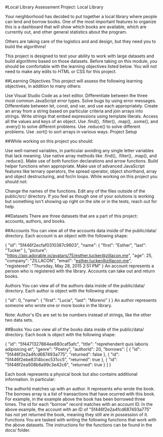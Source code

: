 #Local Library Assessment Project: Local Library 

Your neighborhood has decided to put together a local library where people can lend and borrow books. One of the most important features to organize this is a dashboard that will show which books are available, which are currently out, and other general statistics about the program.

Others are taking care of the logistics and and design, but they need you to build the algorithms!

This project is designed to test your ability to work with large datasets and build algorithms based on those datasets. Before taking on this module, you should be comfortable with the learning objectives listed below. You will not need to make any edits to HTML or CSS for this project.

##Learning Objectives This project will assess the following learning objectives, in addition to many others:

Use Visual Studio Code as a text editor. Differentiate between the three most common JavaScript error types. Solve bugs by using error messages. Differentiate between let, const, and var, and use each appropriately. Create an array from a string based on particular criteria and join arrays into strings. Write strings that embed expressions using template literals. Access all the values and keys of an object. Use .find(), .filter(), .map(), .some(), and .every() to solve different problems. Use .reduce() to solve different problems. Use .sort() to sort arrays in various ways. Project Setup

##While working on this project you should:

Use well-named variables, in particular avoiding any single letter variables that lack meaning. Use native array methods like .find(), .filter(), .map(), and .reduce(). Make use of both function declarations and arrow functions. Build helper functions when appropriate. Make use of advanced JavaScript features like ternary operators, the spread operator, object shorthand, array and object destructuring, and for/in loops. While working on this project you should not:

Change the names of the functions. Edit any of the files outside of the public/src/ directory. If you feel as though one of your solutions is working but something isn't showing up right on the site or in the tests, reach out for help.

##Datasets There are three datasets that are a part of this project: accounts, authors, and books.

##Accounts You can view all of the accounts data inside of the public/data/ directory. Each account is an object with the following shape:

{ "id": "5f446f2ecfaf0310387c9603", "name": { "first": "Esther", "last": "Tucker" }, "picture": "https://api.adorable.io/avatars/75/esther.tucker@zillacon.me", "age": 25, "company": "ZILLACON", "email": "esther.tucker@zillacon.me", "registered": "Thursday, May 28, 2015 2:51 PM" } An account represents a person who is registered with the library. Accounts can take out and return books.

Authors You can view all of the authors data inside of the public/data/ directory. Each author is object with the following shape:

{ "id": 0, "name": { "first": "Lucia", "last": "Moreno" } } An author represents someone who wrote one or more books in the library.

Note: Author's IDs are set to be numbers instead of strings, like the other two data sets.

##Books You can view all of the books data inside of the public/data/ directory. Each book is object with the following shape:

{ "id": "5f4471327864ee880caf5afc", "title": "reprehenderit quis laboris adipisicing et", "genre": "Poetry", "authorId": 20, "borrows": [ { "id": "5f446f2e2a4fcd687493a775", "returned": false }, { "id": "5f446f2ebe8314bcec531cc5", "returned": true }, { "id": "5f446f2ea508b6a99c3e42c6", "returned": true } ] }

Each book represents a physical book but also contains additional information. In particular:

The authorId matches up with an author. It represents who wrote the book. The borrows array is a list of transactions that have ocurred with this book. For example, in the example above the book has been borrowed three times. The id for each "borrow" record matches with an account ID. In the above example, the account with an ID of "5f446f2e2a4fcd687493a775" has not yet returned the book, meaning they still are in possession of it. Functions You are tasked with writing the following functions that work with the above datasets. The instructions for the functions can be found in the docs/ folder.
